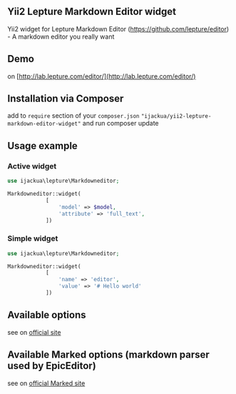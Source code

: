Yii2 Lepture Markdown Editor widget
---

Yii2 widget for Lepture Markdown Editor (https://github.com/lepture/editor) - A markdown editor you really want

## Demo

on [http://lab.lepture.com/editor/](http://lab.lepture.com/editor/)

## Installation via Composer
add to `require` section of your `composer.json`
`"ijackua/yii2-lepture-markdown-editor-widget"`
and run composer update

## Usage example

### Active widget

```php
use ijackua\lepture\Markdowneditor;

Markdowneditor::widget(
			[
				'model' => $model,
				'attribute' => 'full_text',
			])
```

### Simple widget

```php
use ijackua\lepture\Markdowneditor;

Markdowneditor::widget(
			[
				'name' => 'editor',
				'value' => '# Hello world'
			])
```

## Available options

see on [official site](https://github.com/lepture/editor)

## Available Marked options (markdown parser used by EpicEditor)
see on [official Marked site](https://github.com/chjj/marked)